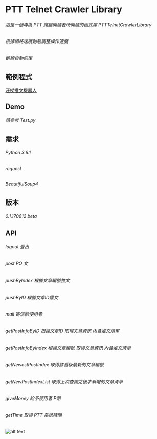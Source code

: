 # PTT Telnet Crawler Library

###### 這是一個專為 PTT 爬蟲開發者所開發的函式庫 PTTTelnetCrawlerLibrary
###### 根據網路速度動態調整操作速度
###### 斷線自動恢復

範例程式
-------------------
[汪梯推文機器人](https://github.com/Truth0906/PTTTelnetCrawlerLibrary_HelloCrawler)

Demo
-------------------
###### 請參考 Test.py

需求
-------------------
###### Python 3.6.1
###### request
###### BeautifulSoup4

版本
-------------------
###### 0.1.170612 beta

API
-------------------

###### logout 登出
###### post PO 文
###### pushByIndex 根據文章編號推文
###### pushByID 根據文章ID推文
###### mail 寄信給使用者
###### getPostInfoByID 根據文章ID 取得文章資訊 內含推文清單
###### getPostInfoByIndex 根據文章編號 取得文章資訊 內含推文清單
###### getNewestPostIndex 取得該看板最新的文章編號
###### getNewPostIndexList 取得上次查詢之後才新增的文章清單
###### giveMoney 給予使用者 P幣
###### getTime 取得 PTT 系統時間

![alt text](http://i.imgur.com/XT9LadL.png)
